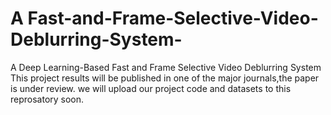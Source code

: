 # A Fast-and-Frame-Selective-Video-Deblurring-System-
A Deep Learning-Based Fast and Frame Selective Video Deblurring System  
This project results will be published in one of the major journals,the paper is under review. we will upload our project code and datasets to this reprosatory soon.
